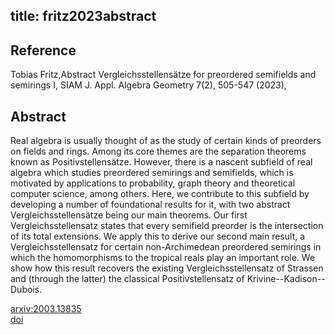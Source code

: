 title: fritz2023abstract
---


## Reference

Tobias Fritz,Abstract Vergleichsstellensätze for preordered semifields and semirings I, SIAM J. Appl. Algebra Geometry 7(2), 505-547 (2023), 

## Abstract 
Real algebra is usually thought of as the study of certain kinds of preorders on fields and rings. Among its core themes are the separation theorems known as Positivstellensätze. However, there is a nascent subfield of real algebra which studies preordered semirings and semifields, which is motivated by applications to probability, graph theory and theoretical computer science, among others. Here, we contribute to this subfield by developing a number of foundational results for it, with two abstract Vergleichsstellensätze being our main theorems.
Our first Vergleichsstellensatz states that every semifield preorder is the intersection of its total extensions. We apply this to derive our second main result, a Vergleichsstellensatz for certain non-Archimedean preordered semirings in which the homomorphisms to the tropical reals play an important role. We show how this result recovers the existing Vergleichsstellensatz of Strassen and (through the latter) the classical Positivstellensatz of Krivine--Kadison--Dubois.
    

[arxiv:2003.13835](https://arxiv.org/abs/2003.13835)    
[doi](https://doi.org/10.1137/22m1498413)    



